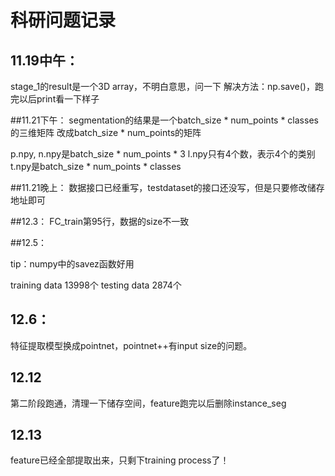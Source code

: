 # 科研问题记录

## 11.19中午：

stage_1的result是一个3D array，不明白意思，问一下
解决方法：np.save()，跑完以后print看一下样子

##11.21下午：
segmentation的结果是一个batch_size * num_points * classes的三维矩阵
改成batch_size * num_points的矩阵

p.npy, n.npy是batch_size * num_points * 3
l.npy只有4个数，表示4个的类别
t.npy是batch_size * num_points * classes

##11.21晚上：
数据接口已经重写，testdataset的接口还没写，但是只要修改储存地址即可

##12.3：
FC_train第95行，数据的size不一致

##12.5：

tip：numpy中的savez函数好用

training data 13998个
testing data 2874个

## 12.6：

特征提取模型换成pointnet，pointnet++有input size的问题。

## 12.12

第二阶段跑通，清理一下储存空间，feature跑完以后删除instance_seg

## 12.13

feature已经全部提取出来，只剩下training process了！